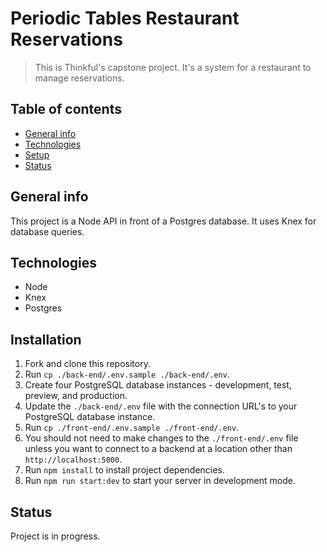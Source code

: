 # Periodic Tables Restaurant Reservations
> This is Thinkful's capstone project. It's a system for a restaurant to manage reservations.

## Table of contents
* [General info](#general-info)
* [Technologies](#technologies)
* [Setup](#setup)
* [Status](#status)

## General info
This project is a Node API in front of a Postgres database. It uses Knex for database queries. 

## Technologies
* Node
* Knex
* Postgres

## Installation
1. Fork and clone this repository.
1. Run `cp ./back-end/.env.sample ./back-end/.env`.
1. Create four PostgreSQL database instances - development, test, preview, and production.
1. Update the `./back-end/.env` file with the connection URL's to your PostgreSQL database instance.
1. Run `cp ./front-end/.env.sample ./front-end/.env`.
1. You should not need to make changes to the `./front-end/.env` file unless you want to connect to a backend at a location other than `http://localhost:5000`.
1. Run `npm install` to install project dependencies.
1. Run `npm run start:dev` to start your server in development mode.

## Status
Project is in progress.

